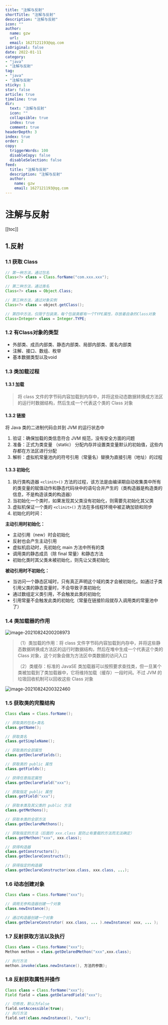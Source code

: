 ```yaml
---
title: "注解与反射"
shortTitle: "注解与反射"
description: "注解与反射"
icon: ""
author: 
  name: gzw
  url: 
  email: 1627121193@qq.com
isOriginal: false
date: 2022-01-11
category: 
- "java"
- "注解与反射"
tag:
- "java"
- "注解与反射"
sticky: 1
star: false
article: true
timeline: true
dir:
  text: "注解与反射"
  icon: ""
  collapsible: true
  index: true
  comment: true
headerDepth: 3
index: true
order: 2
copy:
  triggerWords: 100
  disableCopy: false
  disableSelection: false
feed:
  title: "注解与反射"
  description: "注解与反射"
  author:
    name: gzw
    email: 1627121193@qq.com
---
```






# 注解与反射  

[[toc]]


## 1.反射

### 1.1 获取 Class

```java
// 第一种方法，通过包名
Class<?> class = Class.forName("com.xxx.xxx");

// 第二种方法，通过类名
Class<?> class = Object.Class;

// 第三种方法，通过对象实例
Class<?> class = object.getClass();

// 第四中方法，仅限于包装类，每个包装类都有一个TYPE属性，存放着自身的Class对象
Class<Integer> class = Integer.TYPE;
```



### 1.2 有Class对象的类型

- 外部类、成员内部类、静态内部类、局部内部类、匿名内部类
- 注解、接口、数组、枚举
- 基本数据类型以及void



### 1.3 类加载过程

#### 1.3.1 加载

> 将 class 文件的字节码内容加载到内存中，并将这些动态数据转换成方法区的运行时数据结构，然后生成一个代表这个类的 Class 对象



#### 1.3.2 链接

将 Java 类的二进制代码合并到 JVM 的运行状态中

1. 验证：确保加载的类信息符合 JVM 规范，没有安全方面的问题
2. 准备：正式为类变量 （static） 分配内存并设置类变量默认的初始值，这些内存都在方法区进行分配
3. 解析：虚拟机常量池内的符号引用（常量名）替换为直接引用（地址）的过程



#### 1.3.3 初始化

1. 执行类构造器 `<clinit>()` 方法的过程，该方法是由编译期自动收集类中所有的类变量的赋值动作和静态代码块中的语句合并产生的（类构造器是构造类的信息，不是构造该类的构造器）
2. 当初始化一个类时，如果发现其父类没有初始化，则需要先初始化其父类
3. 虚拟机保证一个类的 `<clinit>()` 方法在多线程环境中被正确加锁和同步
4. 初始化的时间：

**主动引用时初始化：**

- 主动引用（new）时会初始化
- 反射也会产生主动引用
- 虚拟机启动时，先初始化 main 方法中所有的类
- 调用类的静态成员（除 final 常量）和静态方法
- 初始化类时其父类未被初始化，则先让父类初始化

**被动引用时不初始化：**

- 当访问一个静态区域时，只有真正声明这个域的类才会被初始化。如通过子类引用父类的静态变量时，不会导致子类初始化
- 通过数组定义类引用，不会触发此类的初始化
- 引用常量不会触发此类的初始化（常量在链接阶段就存入调用类的常量池中了）





### 1.4 类加载器的作用

![image-20210824200208973](http://gitee.com/gzwrrr/typora-img/raw/master/images/image-20210824200208973.png)

> （1）类加载的作用：将 class 文件字节码内容加载到内存中，并将这些静态数据转换成方法区的运行时数据结构，然后在堆中生成一个代表这个类的 Class 对象，这个对象会做为方法区中类数据的访问入口
>
> （2）类缓存：标准的 JavaSE 类加载器可以按照要求查找类，但一旦某个类被加载到了类加载器中，它将维持加载（缓存）一段时间。不过 JVM 的垃圾回收机制可以回收这些 Class 对象

![image-20210824200322460](http://gitee.com/gzwrrr/typora-img/raw/master/images/image-20210824200322460.png)



### 1.5 获取类的完整结构

```java
Class class = Class.forName();

// 获取类的包名+类名
class.getName();

// 获取类名
class.getSimpleName();

// 获取类的全部属性
class.getDeclareFields();

// 获取类的 public 属性
class.getFields();

// 获得任意指定属性
class.getDeclareField("xxx");

// 获取指定 public 属性
class.getField("xxx");

// 获取本类及其父类的 public 方法
class.getMethons();

// 获取本类的全部方法
class.getDeclareMethons();

// 获取指定的方法（后面的 xxx.class 是防止有重载的方法而无法确定）
class.getMethon("xxx", xxx.class);

// 获得构造器
class.getConstructors();
class.getDeclareConstructs();

// 获得指定的构造器
class.getDeclareConstructor(xxx.class, xxx.class, ...);
```



### 1.6 动态创建对象

```java
Class class = Class.forName("xxx");

// 调用无参构造器创建一个对象
class.newInstance();

// 通过构造器创建一个对象
class.getDelareConstrutor( xxx.class, ... ).newInstance( xxx, ... );
```



### 1.7 反射获取方法以及执行

```java
Class class = Class.forName("xxx");
Methon methon = class.getDelaredMethon("xxx",xxx.class);

// 执行方法
methon.invoke(class.newInstance(), 方法的参数);
```



### 1.8 反射获取属性并操作

```java
Class class = Class.forName("xxx");
Field field = class.getDelaredField("xxx");

// 可修改，默认为false
field.setAccessible(true);
// 执行方法
field.set(class.newInstance(), "xxx");
```

